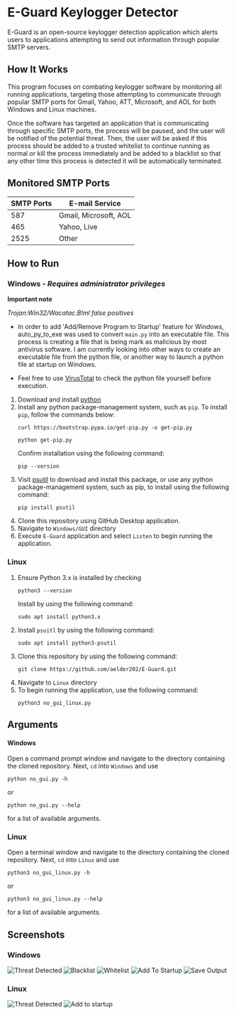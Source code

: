 # E-Guard Keylogger Detector
E-Guard is an open-source keylogger detection application which alerts users to applications attempting to send out 
information through popular SMTP servers.

## How It Works
This program focuses on combating keylogger software by monitoring all running applications, 
targeting those attempting to communicate through popular SMTP ports for Gmail, Yahoo, ATT, 
Microsoft, and AOL for both Windows and Linux machines. 

Once the software has targeted an application that is communicating through specific SMTP ports, 
the process will be paused, and the user will be notified of the potential threat. Then, the 
user will be asked if this process should be added to a trusted whitelist to continue running 
as normal or kill the process immediately and be added to a blacklist so that any other time this 
process is detected it will be automatically terminated.

## Monitored SMTP Ports
| **SMTP Ports** | **E-mail Service**    |
|----------------|-----------------------|
| 587            | Gmail, Microsoft, AOL |
| 465            | Yahoo, Live           |
| 2525           | Other                 |

## How to Run

### Windows - *Requires administrator privileges*


**Important note**

*Trojan:Win32/Wacatac.B!ml false positives*

* In order to add 'Add/Remove Program to Startup' feature for Windows, auto_py_to_exe was used to convert `main.py` into an executable file. This process is creating a file that is being mark as malicious by most antivirus software. I am currently looking into other ways to create an executable file from the python file, or another way to launch a python file at startup on Windows.

* Feel free to use [VirusTotal](https://www.virustotal.com) to check the python file yourself before execution.


1. Download and install [python](https://www.python.org/downloads/)
2. Install any python package-management system, such as `pip`. To install `pip`, follow the commands below:
   ```
   curl https://bootstrap.pypa.io/get-pip.py -o get-pip.py
   ```
   ```
   python get-pip.py
   ```
   Confirm installation using the following command:
   ```
   pip --version
   ```
3. Visit [psutil](https://pypi.org/project/psutil/) to download and install this package, or use any python package-management system, such as pip, to install using the following command:
   ```
   pip install psutil
   ```
4. Clone this repository using GitHub Desktop application.
5. Navigate to `Windows/GUI` directory
6. Execute `E-Guard` application and select `Listen` to begin running the application.

### Linux
1. Ensure Python 3.x is installed by checking 
   ```
   python3 --version
   ```
   Install by using the following command:
   ```
   sudo apt install python3.x
   ```
2. Install ``psuitl`` by using the following command: 
   ```
   sudo apt install python3-psutil
   ```
3. Clone this repository by using the following command:
   ```
   git clone https://github.com/aelder202/E-Guard.git
   ```
4. Navigate to `Linux` directory
5. To begin running the application, use the following command:
   ```
   python3 no_gui_linux.py
   ```

## Arguments

#### Windows
Open a command prompt window and navigate to the directory containing the cloned repository. Next,
`cd` into `Windows` and use 
```
python no_gui.py -h
```
or
```
python no_gui.py --help
```
for a list of available arguments.

### Linux
Open a terminal window and navigate to the directory containing the cloned repository. Next,
`cd` into `Linux` and use
```
python3 no_gui_linux.py -h
```
or
```
python3 no_gui_linux.py --help
```
for a list of available arguments.

## Screenshots

### Windows
 ![Threat Detected](screenshots/gui_threat.png "Threat Detected")
 ![Blacklist](screenshots/gui_show_blacklist.png "Blacklist")
 ![Whitelist](screenshots/gui_show_whitelist.png "Whitelist")
 ![Add To Startup](screenshots/gui_startup.png "Add To Startup")
 ![Save Output](screenshots/gui_save_output.png "Save Output")

### Linux
 ![Threat Detected](screenshots/linux_threat.png "Threat Detected")
 ![Add to startup](screenshots/linux_startup.png "Add program to startup")
